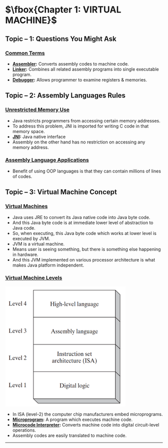 # $\fbox{Chapter 1: VIRTUAL MACHINE}$





## **Topic – 1: Questions You Might Ask**

### <u>Common Terms</u>

- **<u>Assembler</u>:** Converts assembly codes to machine code.
- **<u>Linker</u>:** Combines all related assembly programs into single executable program.
- **<u>Debugger</u>:** Allows programmer to examine registers & memories.



## **Topic – 2: Assembly Languages Rules**

### **<u>Unrestricted Memory Use</u>**

- Java restricts programmers from accessing certain memory addresses.
- To address this problem, JNI is imported for writing C code in that memory space.
- **<u>JNI</u>:** Java native interface
- Assembly on the other hand has no restriction on accessing any memory address.


### <u>Assembly Language Applications</u>

- Benefit of using OOP languages is that they can contain millions of lines of codes.



## **Topic – 3: Virtual Machine Concept**

### <u>Virtual Machines</u>

- Java uses JRE to convert its Java native code into Java byte code.
- And this Java byte code is at immediate lower level of abstraction to Java code.
- So, when executing, this Java byte code which works at lower level is executed by JVM.
- JVM is a virtual machine.
- Means user is seeing something, but there is something else happening in hardware.
- And this JVM implemented on various processor architecture is what makes Java platform independent.


### <u>Virtual Machine Levels</u>

<img src="./media/image1.png"
style="width:4in;height:4in" />

- In ISA (level-2) the computer chip manufacturers embed microprograms.
- **<u>Microprogram</u>:** A program which executes machine code.
- **<u>Microcode Interpreter</u>:** Converts machine code into digital circuit-level operations.
- Assembly codes are easily translated to machine code.

---
